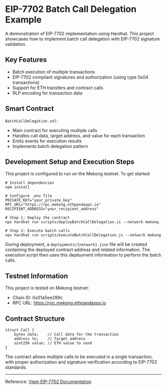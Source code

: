 # EIP-7702 Batch Call Delegation Example

A demonstration of EIP-7702 implementation using Hardhat. This project showcases how to implement batch call delegation with EIP-7702 signature validation.

## Key Features

- Batch execution of multiple transactions
- EIP-7702 compliant signatures and authorization (using type 0x04 transactions)
- Support for ETH transfers and contract calls
- RLP encoding for transaction data

## Smart Contract

`BatchCallDelegation.sol`: 
- Main contract for executing multiple calls
- Handles call data, target address, and value for each transaction
- Emits events for execution results
- Implements batch delegation pattern

## Development Setup and Execution Steps

This project is configured to run on the Mekong testnet. To get started:

```shell
# Install dependencies
npm install

# Configure .env file
PRIVATE_KEY="your_private_key"
RPC_URL="https://rpc.mekong.ethpandaops.io"
RECIPIENT_ADDRESS="your_recipient_address"

# Step 1: Deploy the contract
npx hardhat run scripts/deployBatchCallDelegation.js --network mekong

# Step 2: Execute batch calls
npx hardhat run scripts/executeBatchCallDelegation.js --network mekong
```

During deployment, a `deployments/{network}.json` file will be created containing the deployed contract address and related information. The execution script then uses this deployment information to perform the batch calls.

## Testnet Information

This project is tested on Mekong testnet:
- Chain ID: 0x01a5ee289c
- RPC URL: https://rpc.mekong.ethpandaops.io

## Contract Structure

```solidity
struct Call {
    bytes data;    // Call data for the transaction
    address to;    // Target address
    uint256 value; // ETH value to send
}
```

The contract allows multiple calls to be executed in a single transaction, with proper authorization and signature verification according to EIP-7702 standards.

---
Reference: [Viem EIP-7702 Documentation](https://viem.sh/experimental/eip7702)

